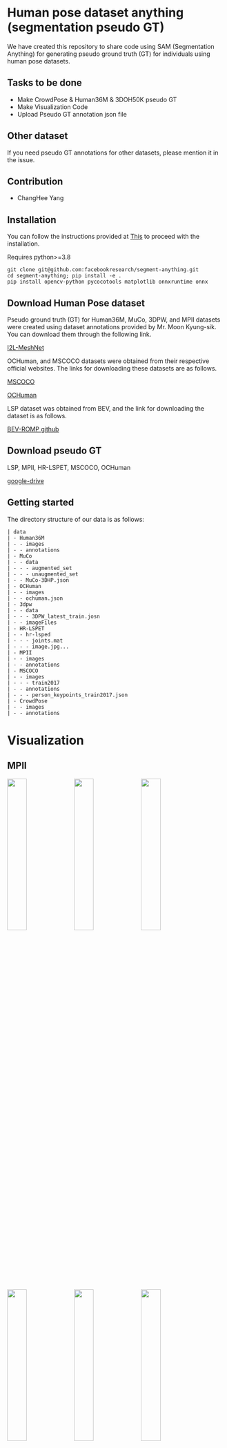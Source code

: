 # Human pose dataset anything (segmentation pseudo GT)


We have created this repository to share code using SAM (Segmentation Anything) for generating pseudo ground truth (GT) for individuals using human pose datasets.

## Tasks to be done
* Make CrowdPose & Human36M & 3DOH50K pseudo GT 
* Make Visualization Code
* Upload Pseudo GT annotation json file

## Other dataset
If you need pseudo GT annotations for other datasets, please mention it in the issue.

## Contribution

* ChangHee Yang

## Installation

You can follow the instructions provided at [This](https://github.com/facebookresearch/segment-anything) to proceed with the installation.

Requires python>=3.8
```
git clone git@github.com:facebookresearch/segment-anything.git
cd segment-anything; pip install -e .
pip install opencv-python pycocotools matplotlib onnxruntime onnx
```

## Download Human Pose dataset
Pseudo ground truth (GT) for Human36M, MuCo, 3DPW, and MPII datasets were created using dataset annotations provided by Mr. Moon Kyung-sik. You can download them through the following link. 

[I2L-MeshNet](https://github.com/YangChangHee/I2L-MeshNet_RELEASE)

OCHuman, and MSCOCO datasets were obtained from their respective official websites. The links for downloading these datasets are as follows.

[MSCOCO](https://cocodataset.org/#home)

[OCHuman](https://github.com/liruilong940607/OCHumanApi)

LSP dataset was obtained from BEV, and the link for downloading the dataset is as follows.

[BEV-ROMP github](https://github.com/YangChangHee/ROMP)

## Download pseudo GT
LSP, MPII, HR-LSPET, MSCOCO, OCHuman

[google-drive](https://drive.google.com/drive/folders/1z-rHkgSEGFVD3QysYzX2ytrCH5E2gnku?usp=sharing)

## Getting started
The directory structure of our data is as follows:
```
| data
| - Human36M
| - - images
| - - annotations
| - MuCo
| - - data
| - - - augmented_set
| - - - unaugmented_set
| - - MuCo-3DHP.json
| - OCHuman
| - - images
| - - ochuman.json
| - 3dpw
| - - data
| - - - 3DPW_latest_train.josn
| - - imageFiles
| - HR-LSPET
| - - hr-lsped
| - - - joints.mat
| - - - image.jpg...
| - MPII
| - - images
| - - annotations
| - MSCOCO
| - - images
| - - - train2017
| - - annotations
| - - - person_keypoints_train2017.json
| - CrowdPose
| - - images
| - - annotations
```

# Visualization

## MPII

<p float="left">
  <img src="assets/MPII_input.jpg?raw=true" width="30.00%" />
  <img src="assets/MPII_2d_input.jpg?raw=true" width="30.00%" /> 
  <img src="assets/MPII_mask.jpg?raw=true" width="30.00%" />
</p>

<p float="left">
  <img src="assets/MPII_input1.jpg?raw=true" width="30.00%" />
  <img src="assets/MPII_2d_input1.jpg?raw=true" width="30.00%" /> 
  <img src="assets/MPII_mask1.jpg?raw=true" width="30.00%" />
</p>

## MSCOCO

<p float="left">
  <img src="assets/MSCOCO_input.jpg?raw=true" width="30.00%" />
  <img src="assets/MSCOCO_2d_input.jpg?raw=true" width="30.00%" /> 
  <img src="assets/MSCOCO_mask.jpg?raw=true" width="30.00%" />
</p>

<p float="left">
  <img src="assets/MSCOCO_input1.jpg?raw=true" width="30.00%" />
  <img src="assets/MSCOCO_2d_input1.jpg?raw=true" width="30.00%" /> 
  <img src="assets/MSCOCO_mask1.jpg?raw=true" width="30.00%" />
</p>

## LSP

<p float="left">
  <img src="assets/LSP_input.jpg?raw=true" width="30.00%" />
  <img src="assets/LSP_2d_input.jpg?raw=true" width="30.00%" /> 
  <img src="assets/LSP_mask.jpg?raw=true" width="30.00%" />
</p>


<p float="left">
  <img src="assets/LSP_input1.jpg?raw=true" width="30.00%" />
  <img src="assets/LSP_2d_input1.jpg?raw=true" width="30.00%" /> 
  <img src="assets/LSP_mask1.jpg?raw=true" width="30.00%" />
</p>

## OCHuman


<p float="left">
  <img src="assets/OC_input.jpg?raw=true" width="30.00%" />
  <img src="assets/OC_2d_input.jpg?raw=true" width="30.00%" /> 
  <img src="assets/OC_mask.jpg?raw=true" width="30.00%" />
</p>


<p float="left">
  <img src="assets/OC_input1.jpg?raw=true" width="30.00%" />
  <img src="assets/OC_2d_input1.jpg?raw=true" width="30.00%" /> 
  <img src="assets/OC_mask1.jpg?raw=true" width="30.00%" />
</p>

## MuCo


<p float="left">
  <img src="assets/MuCo_input.jpg?raw=true" width="30.00%" />
  <img src="assets/MuCo_2d_input.jpg?raw=true" width="30.00%" /> 
  <img src="assets/MuCo_mask.jpg?raw=true" width="30.00%" />
</p>


<p float="left">
  <img src="assets/MuCo_input1.jpg?raw=true" width="30.00%" />
  <img src="assets/MuCo_2d_input1.jpg?raw=true" width="30.00%" /> 
  <img src="assets/MuCo_mask1.jpg?raw=true" width="30.00%" />
</p>

## 3DPW


<p float="left">
  <img src="assets/3dpw_input.jpg?raw=true" width="30.00%" />
  <img src="assets/3dpw_2d_input.jpg?raw=true" width="30.00%" /> 
  <img src="assets/3dpw_mask.jpg?raw=true" width="30.00%" />
</p>


<p float="left">
  <img src="assets/3dpw_input1.jpg?raw=true" width="30.00%" />
  <img src="assets/3dpw_2d_input1.jpg?raw=true" width="30.00%" /> 
  <img src="assets/3dpw_mask1.jpg?raw=true" width="30.00%" />
</p>
